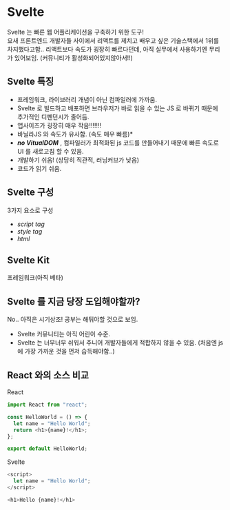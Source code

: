 # Svelte
Svelte 는 빠른 웹 어플리케이션을 구축하기 위한 도구!   
요새 프론트엔드 개발자들 사이에서 리액트를 제치고 배우고 싶은 기술스택에서 1위를 차지했다고함.. 
리액트보다 속도가 굉장히 빠르다던데, 아직 실무에서 사용하기엔 무리가 있어보임. (커뮤니티가 활성화되어있지않아서!!)

## Svelte 특징
* 프레임워크, 라이브러리 개념이 아닌 컴파일러에 가까움.
* Svelte 로 빌드하고 배포하면 브라우저가 바로 읽을 수 있는 JS 로 바뀌기 때문에 추가적인 디펜던시가 줄어듬.
* 앱사이즈가 굉장히 매우 작음!!!!!!!
* 바닐라JS 와 속도가 유사함. (속도 매우 빠름)* 
* ***no VitualDOM*** , 컴파일러가 최적화된 js 코드를 만들어내기 때문에 빠른 속도로 UI 를 새로고침 할 수 있음.
* 개발하기 쉬움! (상당히 직관적, 러닝커브가 낮음)
* 코드가 읽기 쉬움.

## Svelte 구성
3가지 요소로 구성
* *script tag*
* *style tag*
* *html*

## Svelte Kit
프레임워크(아직 베타)

## Svelte 를 지금 당장 도입해야할까?
No.. 아직은 시기상조! 공부는 해둬야할 것으로 보임.
* Svelte 커뮤니티는 아직 어린이 수준.
* Svelte 는 너무너무 쉬워서 주니어 개발자들에게 적합하지 않을 수 있음. (처음엔 js에 가장 가까운 것을 먼저 습득해야함..)

## React 와의 소스 비교
React
```js
import React from "react";

const HelloWorld = () => {
  let name = "Hello World";
  return <h1>{name}!</h1>;
};

export default HelloWorld;
```

Svelte
```js
<script>
  let name = "Hello World";
</script>

<h1>Hello {name}!</h1>
```